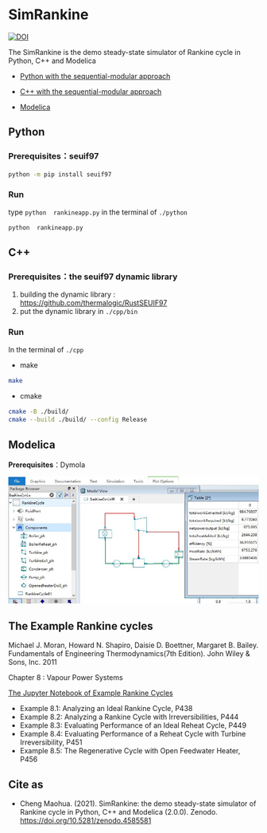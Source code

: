 # SimRankine

[![DOI](https://zenodo.org/badge/306221786.svg)](https://zenodo.org/badge/latestdoi/306221786)

The SimRankine is the demo steady-state simulator of Rankine cycle in Python, C++ and Modelica

* [Python with the sequential-modular approach](./python)

* [C++ with the sequential-modular approach](./cpp)

* [Modelica](./mo)

## Python

### Prerequisites：seuif97

```bash
python -m pip install seuif97
```
### Run
 
type `python  rankineapp.py` in the terminal of `./python` 

```bash
python  rankineapp.py
```

## C++

### Prerequisites：the seuif97 dynamic library

1. building the dynamic library : https://github.com/thermalogic/RustSEUIF97
2. put the dynamic library  in `./cpp/bin`

### Run

In the terminal of `./cpp` 

* make 

```bash
make
```

* cmake 

```bash
cmake -B ./build/   
cmake --build ./build/ --config Release
```
## Modelica

**Prerequisites**：Dymola

![simrankinemo](./img/simrankinemo.jpg)

## The Example Rankine cycles

Michael J. Moran, Howard N. Shapiro, Daisie D. Boettner, Margaret B. Bailey. Fundamentals of Engineering Thermodynamics(7th Edition). John Wiley & Sons, Inc. 2011

Chapter 8 : Vapour Power Systems 

[The Jupyter Notebook of Example Rankine Cycles](https://github.com/thermalogic/PyRankine/tree/master)

* Example 8.1: Analyzing an Ideal Rankine Cycle, P438
* Example 8.2: Analyzing a Rankine Cycle with Irreversibilities, P444
* Example 8.3: Evaluating Performance of an Ideal Reheat Cycle, P449
* Example 8.4: Evaluating Performance of a Reheat Cycle with Turbine Irreversibility, P451
* Example 8.5: The Regenerative Cycle with Open Feedwater Heater, P456
  
## Cite as

* Cheng Maohua. (2021). SimRankine: the demo steady-state simulator of Rankine cycle in Python, C++ and Modelica (2.0.0). Zenodo. https://doi.org/10.5281/zenodo.4585581
